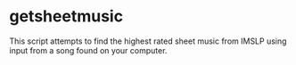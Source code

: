 # getsheetmusic
This script attempts to find the highest rated sheet music from IMSLP using input from a song found on your computer.
